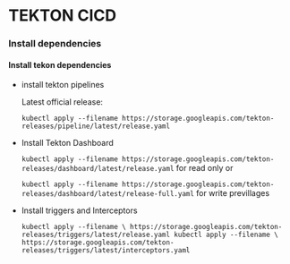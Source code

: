 # TEKTON CICD

### Install dependencies
#### Install tekon dependencies
* install tekton pipelines

    Latest official release: 

    `kubectl apply --filename https://storage.googleapis.com/tekton-releases/pipeline/latest/release.yaml`

* Install Tekton Dashboard

    `kubectl apply --filename https://storage.googleapis.com/tekton-releases/dashboard/latest/release.yaml`
    for read only or 

    `kubectl apply --filename https://storage.googleapis.com/tekton-releases/dashboard/latest/release-full.yaml` for  write previllages

* Install triggers and Interceptors 

    `kubectl apply --filename \
https://storage.googleapis.com/tekton-releases/triggers/latest/release.yaml
kubectl apply --filename \
https://storage.googleapis.com/tekton-releases/triggers/latest/interceptors.yaml` 

